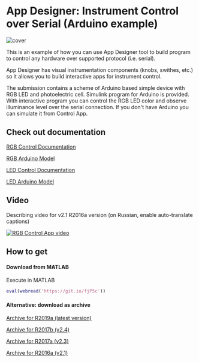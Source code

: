 # App Designer: Instrument Control over Serial (Arduino example)
![cover](https://github.com/ETMC-Exponenta/LEDControlApp/raw/master/led_cover.png)

This is an example of how you can use App Designer tool to build program to control any hardware over supported protocol (i.e. serial).

App Designer has visual instrumentation components (knobs, swithes, etc.) so it allows you to build interactive apps for instrument control.

The submission contains a scheme of Arduino based simple device with RGB LED and photoelectric cell.
Simulink program for Arduino is provided. With interactive program you can control the RGB LED color and observe illuminance level over the serial connection. If you don't have Arduino you can simulate it from Control App.

## Check out documentation

[RGB Control Documentation](https://github.com/ETMC-Exponenta/LEDControlApp/blob/master/pdf/rgb_doc.pdf)

[RGB Arduino Model](https://github.com/ETMC-Exponenta/LEDControlApp/blob/master/pdf/rgb_arduino.pdf)

[LED Control Documentation](https://github.com/ETMC-Exponenta/LEDControlApp/blob/master/pdf/led_doc.pdf)

[LED Arduino Model](https://github.com/ETMC-Exponenta/LEDControlApp/blob/master/pdf/led_arduino.pdf)

## Video

Describing video for v2.1 R2016a version (on Russian, enable auto-translate captions)

[![RGB Control App video](http://img.youtube.com/vi/gixP32MudA4/mqdefault.jpg)](http://www.youtube.com/watch?v=gixP32MudA4)

## How to get

#### Download from MATLAB

Execute in MATLAB

```MATLAB
eval(webread('https://git.io/fjP5c'))
```

#### Alternative: download as archive

[Archive for R2019a (latest version)](https://github.com/ETMC-Exponenta/Data-Analysis-in-MATLAB-2018/archive/master.zip)

[Archive for R2017b (v2.4)](https://github.com/ETMC-Exponenta/LEDControlApp/releases/download/v3.0/led_control_v2.4_R2017b.zip)

[Archive for R2017a (v2.3)](https://github.com/ETMC-Exponenta/LEDControlApp/releases/download/v3.0/led_control_v2.3_R2017a.zip)

[Archive for R2016a (v2.1)](https://github.com/ETMC-Exponenta/LEDControlApp/releases/download/v3.0/led_control_v2.1_R2016a.zip)
